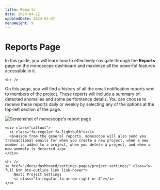 ```yaml
---
title: Reports
date: 2024-04-22
updatedDate: 2024-05-07
menuWeight: 9
---
```


# Reports Page

In this guide, you will learn how to effectively navigate through the **Reports** page on the monoscope dashboard and maximize all the powerful features accessible in it.

```=html
<hr />
```

On this page, you will find a history of all the email notification reports sent to members of the project. These reports will include a summary of detected anomalies and some performance details. You can choose to receive these reports daily or weekly by selecting any of the options at the top-left section of the page.

![Screenshot of monoscope's report page](/docs/dashboard/dashboard-pages/reports/screen.png)

```=html
<div class="callout">
  <i class="fa-regular fa-lightbulb"></i>
  <p>Aside from the general reports, monoscope will also send you transactional emails for when you create a new project, when a new member is added to a project, when you delete a project, and when a new anomaly is detected.</p>
</div>
```

```=html
<hr />
<a href="/docs/dashboard/settings-pages/project-settings/" class="w-full btn btn-outline link link-hover">
    Next: Project Settings
    <i class="fa-regular fa-arrow-right mr-4"></i>
</a>
```
